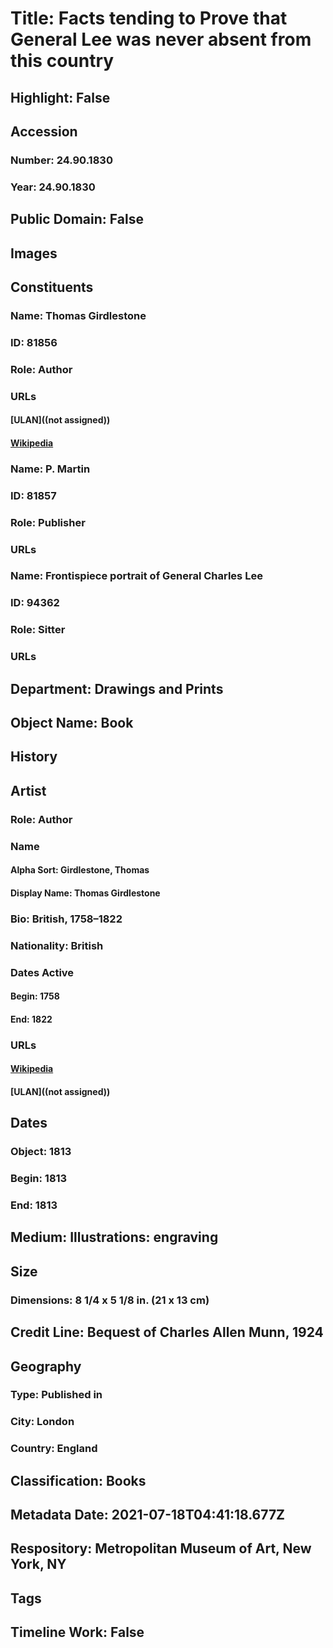 # Title: Facts tending to Prove that General Lee was never absent from this country
## Highlight: False
## Accession
### Number: 24.90.1830
### Year: 24.90.1830
## Public Domain: False
## Images
## Constituents
### Name: Thomas Girdlestone
### ID: 81856
### Role: Author
### URLs
#### [ULAN]((not assigned))
#### [Wikipedia](https://www.wikidata.org/wiki/Q7790048)
### Name: P. Martin
### ID: 81857
### Role: Publisher
### URLs
### Name: Frontispiece portrait of General Charles Lee
### ID: 94362
### Role: Sitter
### URLs
## Department: Drawings and Prints
## Object Name: Book
## History
## Artist
### Role: Author
### Name
#### Alpha Sort: Girdlestone, Thomas
#### Display Name: Thomas Girdlestone
### Bio: British, 1758–1822
### Nationality: British
### Dates Active
#### Begin: 1758
#### End: 1822
### URLs
#### [Wikipedia](https://www.wikidata.org/wiki/Q7790048)
#### [ULAN]((not assigned))
## Dates
### Object: 1813
### Begin: 1813
### End: 1813
## Medium: Illustrations: engraving
## Size
### Dimensions: 8 1/4 x 5 1/8 in. (21 x 13 cm)
## Credit Line: Bequest of Charles Allen Munn, 1924
## Geography
### Type: Published in
### City: London
### Country: England
## Classification: Books
## Metadata Date: 2021-07-18T04:41:18.677Z
## Respository: Metropolitan Museum of Art, New York, NY
## Tags
## Timeline Work: False